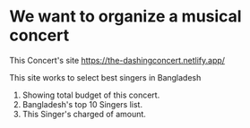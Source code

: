 # We want to organize a musical concert

This Concert's site https://the-dashingconcert.netlify.app/

This site works to select best singers in Bangladesh
1. Showing total budget of this concert.
2. Bangladesh's top 10 Singers list.
3. This Singer's charged of amount.